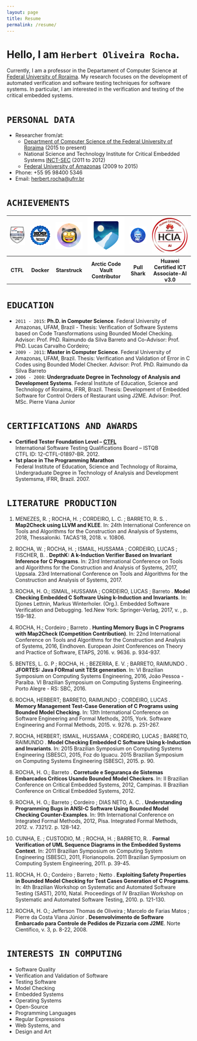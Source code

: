 ```yaml
---
layout: page
title: Resume
permalink: /resume/
---
```

# Hello, I am `Herbert Oliveira Rocha`.

Currently, I am a professor in the Departament of Computer Science at 
[Federal University of Roraima][ufrrdcc]. My research focuses on the development of automated verification and software testing techniques for software systems. In particular, I am interested in the verification and testing of the critical embedded systems. 

# `PERSONAL DATA`

- Researcher from/at:
    - [Department of Computer Science of the Federal University of Roraima](https://prismrr.github.io/) (2015 to present)
    - National Science and Technology Institute for Critical Embedded Systems [INCT-SEC](http://www.inct-sec.icmc.usp.br/en/) (2011 to 2012)
    - [Federal University of Amazonas](http://icomp.ufam.edu.br/index.php?lang=en) (2009 to 2015)
- Phone: +55 95 98400 5346
- Email: herbert.rocha@ufrr.br 

# `ACHIEVEMENTS`

<table>
  <tr>
    <th><a href=""><img src="/assets/achiviements/sign-FL.png" width="100" /></a></th>
    <th><a href="https://www.credential.net/081423e4-13fa-49f3-9953-337bec71589d"><img src="/assets/achiviements/docker.png" width="100" /></a></th>
    <th><a href="https://github.com/users/hbgit/achievements/pull-shark"><img src="/assets/achiviements/starstruck-default.png" width="100" /></a></th>
    <th><a href="https://github.com/users/hbgit/achievements/arctic-code-vault-contributor"><img src="/assets/achiviements/arctic-code-vault-contributor-default.png" width="100" /></a></th>
    <th><a href="https://github.com/users/hbgit/achievements/pull-shark"><img src="/assets/achiviements/pull-shark-default.png" width="100" /></a></th>
    <th><a href=""><img src="/assets/achiviements/ia_huawei.png" width="100" /></a></th>
  </tr>
  <tr>
    <th style="text-align: center; vertical-align: middle;">CTFL</th>
    <th style="text-align: center; vertical-align: middle;">Docker</th>
    <th style="text-align: center; vertical-align: middle;">Starstruck</th>
    <th style="width: 100px; text-align: center; vertical-align: middle;">Arctic Code Vault Contributor</th>
    <th style="text-align: center; vertical-align: middle;">Pull Shark</th>
    <th style="width: 100px; text-align: center; vertical-align: middle;">Huawei Certified ICT Associate-AI v3.0</th>
  </tr>
</table> 



# `EDUCATION`

- `2011 - 2015`: **Ph.D. in Computer Science**. Federal University of Amazonas, UFAM, Brazil - Thesis: Verification of Software Systems based on Code Transformations using Bounded Model Checking. Advisor: Prof. PhD. Raimundo da Silva Barreto and Co-Advisor: Prof. PhD. Lucas Carvalho Cordeiro; 
- `2009 - 2011`: **Master in Computer Science**. Federal University of Amazonas, UFAM, Brazil. Thesis: Verification and Validation of Error in C Codes using Bounded Model Checker. Advisor: Prof. PhD. Raimundo da Silva Barreto
- `2006 - 2008`: **Undergraduate Degree in Technology of Analysis and Development Systems**. Federal Institute of Education, Science and Technology of Roraima, IFRR, Brazil. Thesis: Development of Embedded Software for Control Orders of Restaurant using J2ME. Advisor: Prof. MSc. Pierre Viana Junior

# `CERTIFICATIONS AND AWARDS`
- **Certified Tester Foundation Level – [CTFL](http://www.istqb.org/)**  
International Software Testing Qualifications Board – ISTQB  
CTFL ID: 12-CTFL-01897-BR. 2012.
- **1st place in The Programming Marathon**  
Federal Institute of Education, Science and Technology of Roraima, Undergraduate Degree in Technology of Analysis and Development Systemsma, IFRR, Brazil. 2007.

# `LITERATURE PRODUCTION`

1. MENEZES, R. ; ROCHA, H. ; CORDEIRO, L. C. ; BARRETO, R. S. . **Map2Check using LLVM and KLEE**. In: 24th International Conference on Tools and Algorithms for the Construction and Analysis of Systems, 2018, Thessaloniki. TACAS'18, 2018. v. 10806.

2. ROCHA, W. ; ROCHA, H. ; ISMAIL, HUSSAMA ; CORDEIRO, LUCAS ; FISCHER, B. . **DepthK: A k-Induction Verifier Based on Invariant Inference for C Programs**. In: 23rd International Conference on Tools and Algorithms for the Construction and Analysis of Systems, 2017, Uppsala. 23rd International Conference on Tools and Algorithms for the Construction and Analysis of Systems, 2017.

3. ROCHA, H. O.; ISMAIL, HUSSAMA ; CORDEIRO, LUCAS ; Barreto . **Model Checking Embedded C Software Using k-Induction and Invariants**. In: Djones Lettnin, Markus Winterholer. (Org.). Embedded Software Verification and Debugging. 1ed.New York: Springer-Verlag, 2017, v. , p. 159-182.

4. ROCHA, H.; Cordeiro ; Barreto . **Hunting Memory Bugs in C Programs with Map2Check (Competition Contribution)**. In: 22nd International Conference on Tools and Algorithms for the Construction and Analysis of Systems, 2016, Eindhoven. European Joint Conferences on Theory and Practice of Software, ETAPS, 2016. v. 9636. p. 934-937.

5. BENTES, L. G. P ; ROCHA, H. ; BEZERRA, E. V. ; BARRETO, RAIMUNDO . **JFORTES: Java FORmal unit TESt generation**. In: VI Brazilian Symposium on Computing Systems Engineering, 2016, João Pessoa - Paraíba. VI Brazilian Symposium on Computing Systems Engineering. Porto Alegre - RS: SBC, 2016.

6. ROCHA, HERBERT; BARRETO, RAIMUNDO ; CORDEIRO, LUCAS . **Memory Management Test-Case Generation of C Programs using Bounded Model Checking**. In: 13th International Conference on Software Engineering and Formal Methods, 2015, York. Software Engineering and Formal Methods, 2015. v. 9276. p. 251-267.

7. ROCHA, HERBERT; ISMAIL, HUSSAMA ; CORDEIRO, LUCAS ; BARRETO, RAIMUNDO . **Model Checking Embedded C Software Using k-Induction and Invariants**. In: 2015 Brazilian Symposium on Computing Systems Engineering (SBESC), 2015, Foz do Iguacu. 2015 Brazilian Symposium on Computing Systems Engineering (SBESC), 2015. p. 90.

8. ROCHA, H. O.; Barreto . **Corretude e Segurança de Sistemas Embarcados Críticos Usando Bounded Model Checkers**. In: II Brazilian Conference on Critical Embedded Systems, 2012, Campinas. II Brazilian Conference on Critical Embedded Systems, 2012.

9. ROCHA, H. O.; Barreto ; Cordeiro ; DIAS NETO, A. C. . **Understanding Programming Bugs in ANSI-C Software Using Bounded Model Checking Counter-Examples**. In: 9th International Conference on Integrated Formal Methods, 2012, Pisa. Integrated Formal Methods, 2012. v. 7321/2. p. 128-142.

10. CUNHA, E. ; CUSTODIO, M. ; ROCHA, H. ; BARRETO, R. . **Formal Verification of UML Sequence Diagrams in the Embedded Systems Context**. In: 2011 Brazilian Symposium on Computing System Engineering (SBESC), 2011, Florianopolis. 2011 Brazilian Symposium on Computing System Engineering, 2011. p. 39-45.

11. ROCHA, H. O.; Cordeiro ; Barreto ; Netto . **Exploiting Safety Properties in Bounded Model Checking for Test Cases Generation of C Programs**. In: 4th Brazilian Workshop on Systematic and Automated Software Testing (SAST), 2010, Natal. Proceedings of IV Brazilian Workshop on Systematic and Automated Software Testing, 2010. p. 121-130.

12. ROCHA, H. O.; Jefferson Thomas de Oliveira ; Marcelo de Farias Matos ; Pierre da Costa Viana Júnior . **Desenvolvimento de Software Embarcado para Controle de Pedidos de Pizzaria com J2ME**. Norte Científico, v. 3, p. 8-22, 2008. 

# `INTERESTS IN COMPUTING`

- Software Quality 
- Verification and Validation of Software
- Testing Software
- Model Checking 
- Embedded Systems 
- Operating Systems 
- Open-Source
- Programming Languages
- Regular Expressions
- Web Systems, and 
- Design and Art

[ufrrdcc]: http://ufrr.br/dcc